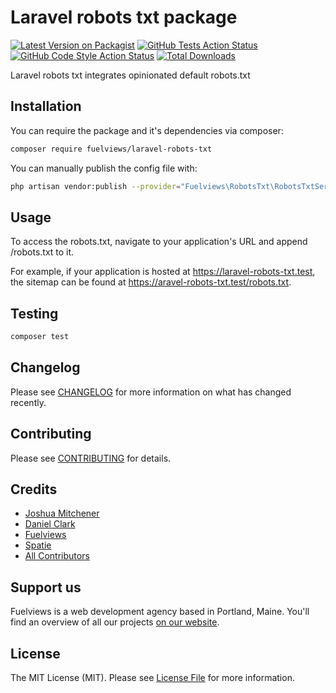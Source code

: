 # Laravel robots txt package

[![Latest Version on Packagist](https://img.shields.io/packagist/v/fuelviews/laravel-robots-txt.svg?style=flat-square)](https://packagist.org/packages/fuelviews/laravel-robots-txt)
[![GitHub Tests Action Status](https://img.shields.io/github/actions/workflow/status/fuelviews/laravel-robots-txt/run-tests.yml?branch=main&label=tests&style=flat-square)](https://github.com/fuelviews/laravel-robots-txt/actions/workflows/run-tests.yml?query=workflow%3Arun-tests+branch%3Amain)
[![GitHub Code Style Action Status](https://img.shields.io/github/actions/workflow/status/fuelviews/laravel-robots-txt/fix-php-code-style-issues.yml?label=code%20style&style=flat-square)](https://github.com/fuelviews/laravel-robots-txt/actions/workflows/php-cs-fixer.yml?query=workflow%3Arun-tests+branch%3Amain)
[![Total Downloads](https://img.shields.io/packagist/dt/fuelviews/laravel-robots-txt.svg?style=flat-square)](https://packagist.org/packages/fuelviews/laravel-robots-txt)

Laravel robots txt integrates opinionated default robots.txt

## Installation

You can require the package and it's dependencies via composer:

```bash
composer require fuelviews/laravel-robots-txt
```
You can manually publish the config file with:

```bash
php artisan vendor:publish --provider="Fuelviews\RobotsTxt\RobotsTxtServiceProvider" --tag="robots-txt-config"
```

## Usage

To access the robots.txt, navigate to your application's URL and append /robots.txt to it.

For example, if your application is hosted at https://laravel-robots-txt.test, the sitemap can be found at https://aravel-robots-txt.test/robots.txt.

## Testing

```bash
composer test
```

## Changelog

Please see [CHANGELOG](CHANGELOG.md) for more information on what has changed recently.

## Contributing

Please see [CONTRIBUTING](https://github.com/fuelviews/.github/blob/main/CONTRIBUTING.md) for details.

## Credits

- [Joshua Mitchener](https://github.com/thejmitchener)
- [Daniel Clark](https://github.com/sweatybreeze)
- [Fuelviews](https://github.com/fuelviews)
- [Spatie](https://github.com/spatie)
- [All Contributors](../../contributors)

## Support us

Fuelviews is a web development agency based in Portland, Maine. You'll find an overview of all our projects [on our website](https://fuelviews.com).

## License

The MIT License (MIT). Please see [License File](LICENSE.md) for more information.
